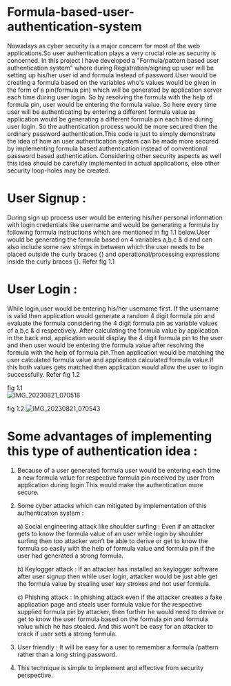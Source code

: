 # Formula-based-user-authentication-system

Nowadays as cyber security is a major concern for most of the web applications.So user authentication plays a very crucial role as security is concerned. In this project i have developed a "Formula/pattern based user authentication system" where during Registration/signing up user will be setting up his/her user id and formula instead of password.User would be creating a formula based on the variables who's values would be given in the form of a pin(formula pin) which will be generated by application server each time during user login. So by resolving the formula with the help of formula pin, user would be entering the formula value. So here every time user will be authenticating by entering a different formula value as application would be generating a different formula pin each time during user login. So the authentication process would be more secured then the ordinary password authentication.This code is just to simply demonstrate the idea of how an user authentication system can be made more secured by implementing formula based authentication instead of conventional password based authentication.
Considering other security aspects as well this idea should be carefully implemented in actual applications, else other security loop-holes may be created.

# User Signup :

During sign up process user would be entering his/her personal information with login credentials like username and would be generating a formula by following formula instructions which are mentioned in fig 1.1 below.User would be generating the formula based on 4 variables a,b,c & d and can also include some raw strings in between which the user needs to be placed outside the curly braces {} and operational/processing expressions inside the curly braces {}. Refer fig 1.1 

# User Login :

While login,user would be entering  his/her username first. If the username is valid then application would generate a random 4 digit formula pin and evaluate the formula considering the 4 digit formula pin as variable values of a,b,c & d respectively. After calculating the formula value by application in the back end, application would display the 4 digit formula pin to the user and then user would be entering the formula value after resolving the formula with the help of formula pin.Then application would be matching the user calculated formula value and application calculated formula value.If this both values gets matched then application would allow the user to login successfully. Refer fig 1.2     

fig 1.1  
![IMG_20230821_070518](https://github.com/Bunny-block/Formula-based-user-authentication-system/assets/118076016/796f43e2-81be-4f19-9fbc-af41d4fbe1f2)

fig 1.2 
![IMG_20230821_070543](https://github.com/Bunny-block/Formula-based-user-authentication-system/assets/118076016/174f5948-13e2-4a70-8734-38c4afb491dd)


# Some advantages of implementing this type of authentication idea :

1) Because of a user generated formula user would be entering each time a new formula value for respective formula pin received by user from application during login.This 
   would make the authentication more secure.

2) Some cyber attacks which can mitigated by implementation of this authentication system :

    a) Social engineering attack like shoulder surfing  : Even if an attacker gets to know the formula value of an user while login by shoulder surfing then too attacker                                                              won’t be able to derive or get to know the formula so easily with the help of  formula value and formula pin if                                                              the user had generated a strong formula.

    b) Keylogger attack : If an attacker has installed an keylogger software after user signup then while user login, attacker would be just able get the formula value by                             stealing user key strokes and not user formula.

    c) Phishing attack : In phishing attack even if the attacker creates a fake application page and steals user formula value for the respective supplied formula pin by                             attacker, then further he would need to derive or get to know the user formula based on the formula pin and formula value which he has stealed. And                          this won’t be easy for an attacker to crack if user sets a strong formula. 

3) User friendly : It will be easy for a user to remember a formula /pattern  rather than a long string password.

4) This technique is  simple to implement and effective from security perspective.
